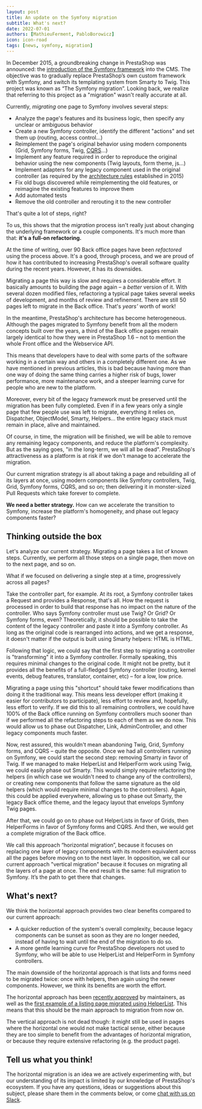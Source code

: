 ```yaml
---
layout: post
title: An update on the Symfony migration
subtitle: What's next?
date: 2022-07-01
authors: [MathieuFerment, PabloBorowicz]
icon: icon-road
tags: [news, symfony, migration]
---
```


In December 2015, a groundbreaking change in PrestaShop was announced: the [introduction of the Symfony framework](/news/prestashop-1-7-and-symfony/) into the CMS. The objective was to gradually replace PrestaShop’s own custom framework with Symfony, and switch its templating system from Smarty to Twig. This project was known as “The Symfony migration”. Looking back, we realize that referring to this project as a "migration" wasn't really accurate at all.

Currently, _migrating_ one page to Symfony involves several steps:

- Analyze the page's features and its business logic, then specify any unclear or ambiguous behavior
- Create a new Symfony controller, identify the different "actions" and set them up (routing, access control...)
- Reimplement the page's original behavior using modern components (Grid, Symfony forms, Twig, [CQRS](https://devdocs.prestashop.com/1.7/development/architecture/migration-guide/strategy/#phase-3-cqrscqrs)...)
- Implement any feature required in order to reproduce the original behavior using the new components (Twig layouts, form theme, js...)
- Implement adapters for any legacy component used in the original controller (as required by the [architecture rules](/releases/new-architecture-1-6-1-0/) established in 2015)
- Fix old bugs discovered while reimplementing the old features, or reimagine the existing features to improve them
- Add automated tests
- Remove the old controller and rerouting it to the new controller

That's quite a lot of steps, right? 

To us, this shows that the _migration_ process isn't really just about changing the underlying framework or a couple components. It's much more than that: **it's a full-on refactoring.**

At the time of writing, over 90 Back office pages have been _refactored_ using the process above. It's a good, through process, and we are proud of how it has contributed to increasing PrestaShop's overall software quality during the recent years. However, it has its downsides.

Migrating a page this way is slow and requires a considerable effort. It basically amounts to building the page again – a _better_ version of it. With several dozen modified files, refactoring a typical page takes several weeks of development, and months of review and refinement. There are still 50 pages left to migrate in the Back office. That's _years'_ worth of work! 

In the meantime, PrestaShop's architecture has become heterogeneous. Although the pages migrated to Symfony benefit from all the modern concepts built over the years, a third of the Back office pages remain largely identical to how they were in PrestaShop 1.6 – not to mention the whole Front office and the Webservice API. 

This means that developers have to deal with some parts of the software working in a certain way and others in a completely different one. As we have mentioned in previous articles, this is bad because having more than one way of doing the same thing carries a higher risk of bugs, lower performance, more maintenance work, and a steeper learning curve for people who are new to the platform.

Moreover, every bit of the legacy framework must be preserved until the migration has been fully completed. Even if in a few years only a single page that few people use was left to migrate, everything it relies on, Dispatcher, ObjectModel, Smarty, Helpers... the entire legacy stack must remain in place, alive and maintained.

Of course, in time, the migration will be finished, we will be able to remove any remaining legacy components, and reduce the platform's complexity. But as the saying goes, "in the long-term, we will all be dead". PrestaShop's attractiveness as a platform is at risk if we don't manage to accelerate the migration.

Our current migration strategy is all about taking a page and rebuilding all of its layers at once, using modern components like Symfony controllers, Twig, Grid, Symfony forms, CQRS, and so on; then delivering it in monster-sized Pull Requests which take forever to complete.

**We need a better strategy.** How can we accelerate the transition to Symfony, increase the platform's homogeneity, and phase out legacy components faster?

## Thinking outside the box

Let's analyze our current strategy. Migrating a page takes a list of known steps. Currently, we perform all those steps on a single page, then move on to the next page, and so on. 

What if we focused on delivering a single step at a time, progressively across all pages? 

Take the controller part, for example. At its root, a Symfony controller takes a Request and provides a Response, that's all. How the request is processed in order to build that response has no impact on the nature of the controller. Who says Symfony controller must use Twig? Or Grid? Or Symfony forms, even? Theoretically, it should be possible to take the content of the legacy controller and paste it into a Symfony controller. As long as the original code is rearranged into actions, and we get a response, it doesn't matter if the output is built using Smarty helpers: HTML is HTML.

Following that logic, we could say that the first step to migrating a controller is "transforming" it into a Symfony controller. Formally speaking, this requires minimal changes to the original code. It might not be pretty, but it provides all the benefits of a full-fledged Symfony controller (routing, kernel events, debug features, translator, container, etc) – for a low, low price.

Migrating a page using this "shortcut" should take fewer modifications than doing it the traditional way. This means less developer effort (making it easier for contributors to participate), less effort to review and, hopefully, less effort to verify. If we did this to all remaining controllers, we could have 100% of the Back office running on Symfony controllers much sooner than if we performed all the refactoring steps to each of them as we do now. This would allow us to phase out Dispatcher, Link, AdminController, and other legacy components much faster.

Now, rest assured, this wouldn't mean abandoning Twig, Grid, Symfony forms, and CQRS – quite the opposite. Once we had all controllers running on Symfony, we could start the second step: removing Smarty in favor of Twig. If we managed to make HelperList and HelperForm work using Twig, we could easily phase out Smarty. This would simply require refactoring the helpers (in which case we wouldn't need to change any of the controllers), or creating new components that follow the same signature as the old helpers (which would require minimal changes to the controllers). Again, this could be applied everywhere, allowing us to phase out Smarty, the legacy Back office theme, and the legacy layout that envelops Symfony Twig pages.

After that, we could go on to phase out HelperLists in favor of Grids, then HelperForms in favor of Symfony forms and CQRS. And then, we would get a complete migration of the Back office.

We call this approach “horizontal migration”, because it focuses on replacing one layer of legacy components with its modern equivalent across all the pages before moving on to the next layer. In opposition, we call our current approach "vertical migration" because it focuses on migrating all the layers of a page at once. The end result is the same: full migration to Symfony. It’s the path to get there that changes.

## What's next?

We think the horizontal approach provides two clear benefits compared to our current approach:
- A quicker reduction of the system's overall complexity, because legacy components can be sunset as soon as they are no longer needed, instead of having to wait until the end of the migration to do so.
- A more gentle learning curve for PrestaShop developers not used to Symfony, who will be able to use HelperList and HelperForm in Symfony controllers.

The main downside of the horizontal approach is that lists and forms need to be migrated twice: once with helpers, then again using the newer components. However, we think its benefits are worth the effort.

The horizontal approach has been [recently approved](https://github.com/PrestaShop/ADR/pull/26) by maintainers, as well as the [first example of a listing page migrated using HelperList](https://github.com/PrestaShop/PrestaShop/pull/27246). This means that this should be the main approach to migration from now on.

The vertical approach is not dead though: it might still be used in pages where the horizontal one would not make tactical sense, either because they are too simple to benefit from the advantages of horizontal migration, or because they require extensive refactoring (e.g. the product page).

## Tell us what you think!

The horizontal migration is an idea we are actively experimenting with, but our understanding of its impact is limited by our knowledge of PrestaShop's ecosystem. If you have any questions, ideas or suggestions about this subject, please share them in the comments below, or come [chat with us on Slack](https://www.prestashop-project.org/slack/).
